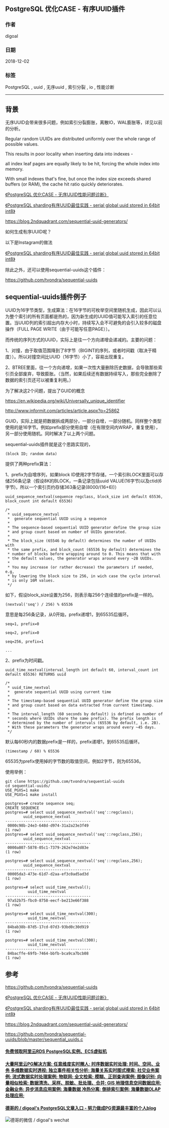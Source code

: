 ## PostgreSQL 优化CASE - 有序UUID插件   
                                                                                        
### 作者                                                                                                                                     
digoal                                                                                   
                                                                                          
### 日期                                                                                     
2018-12-02                                                                                    
                                                                                      
### 标签                                                                                   
PostgreSQL , uuid , 无序uuid , 索引分裂 , io , 性能诊断         
                                                                                        
----                                                                                  
                                                                                           
## 背景          
无序UUID会带来很多问题，例如索引分裂膨胀，离散IO，WAL膨胀等，详见以前的分析。  
  
Regular random UUIDs are distributed uniformly over the whole range of possible values.   
  
This results in poor locality when inserting data into indexes -   
  
all index leaf pages are equally likely to be hit, forcing the whole index into memory.   
  
With small indexes that's fine, but once the index size exceeds shared buffers (or RAM), the cache hit ratio quickly deteriorates.  
  
[《PostgreSQL 优化CASE - 无序UUID性能问题诊断》](../201210/20121024_01.md)    
  
[《PostgreSQL sharding有序UUID最佳实践 - serial global uuid stored in 64bit int8》](../201301/20130122_01.md)    
  
https://blog.2ndquadrant.com/sequential-uuid-generators/  
  
如何生成有序UUID呢？  
  
以下是Instagram的做法  
  
[《PostgreSQL sharding有序UUID最佳实践 - serial global uuid stored in 64bit int8》](../201301/20130122_01.md)    
  
除此之外，还可以使用sequential-uuids这个插件：  
  
https://github.com/tvondra/sequential-uuids  
  
## sequential-uuids插件例子  
UUID为16字节类型，生成算法：在16字节的可枚举空间里随机生成，因此可以认为整个索引的所有页面都是热的，因为新生成的UUID值可能写入索引的任意位置。当UUID列的索引超出内存大小时，持续写入会不可避免的会引入较多的磁盘操作（FULL PAGE WRITE（由于可能写任意PAGE））。  
  
而传统的序列方式的UUID，实际上是往一个方向递增会递减的。主要的问题：  
  
1、对撞，由于取值范围降到了8字节（BIGINT的序列，或者时间戳（取决于精度））。所以对撞空间比UUID（16字节）小了，容易出现重复。  
  
2、BTREE里面，往一个方向递增，如果一次性大量删除历史数据，会导致那些索引页全部废弃，导致膨胀。（当然，如果后续还有数据持续写入，那些完全删除了数据的索引页还可以被重复利用。）  
  
为了解决这2个问题，提出了GUID的概念  
  
https://en.wikipedia.org/wiki/Universally_unique_identifier  
  
http://www.informit.com/articles/article.aspx?p=25862  
  
GUID，实际上就是把数据拆成两部分，一部分自增，一部分随机。同样整个类型使用的是16字节。例如prefix部分使用自增（在有限空间内WRAP，重复使用），另一部分使用随机。同时解决了以上两个问题。  
  
sequential-uuids插件就是这个思路实现的，  
  
  
```  
(block ID; random data)  
```  
  
提供了两种prefix算法：  
  
1、prefix为自增序列，如果block ID使用2字节存储，一个索引BLOCK里面可以存储256条记录（假设8K的BLOCK，一条记录包括uuid VALUE(16字节)以及ctid(6字节)，所以一个索引页约存储363条记录(8000/(16+6))）  
  
  
```  
uuid_sequence_nextval(sequence regclass, block_size int default 65536, block_count int default 65536)  
```  
  
```  
/*  
 * uuid_sequence_nextval  
 *	generate sequential UUID using a sequence  
 *  
 * The sequence-based sequential UUID generator define the group size  
 * and group count based on number of UUIDs generated.  
 *  
 * The block_size (65546 by default) determines the number of UUIDs with  
 * the same prefix, and block_count (65536 by default) determines the  
 * number of blocks before wrapping around to 0. This means that with  
 * the default values, the generator wraps around every ~2B UUIDs.  
 *  
 * You may increase (or rather decrease) the parameters if needed, e.g,  
 * by lowering the block size to 256, in wich case the cycle interval  
 * is only 16M values.  
 */  
```  
  
如下，假设block_size设置为256，则表示每256个连续值的prefix是一样的。  
  
```  
(nextval('seq') / 256) % 65536  
```  
  
意思是每256条记录，从0开始，prefix递增1，到65535后循环。  
  
```  
seq=1, prefix=0  
  
seq=2, prefix=0  
  
seq=256, prefix=1  
  
...  
```  
  
2、prefix为时间戳。  
  
```  
uuid_time_nextval(interval_length int default 60, interval_count int default 65536) RETURNS uuid  
```  
  
```  
/*  
 * uuid_time_nextval  
 *	generate sequential UUID using current time  
 *  
 * The timestamp-based sequential UUID generator define the group size  
 * and group count based on data extracted from current timestamp.  
 *  
 * The interval_length (60 seconds by default) is defined as number of  
 * seconds where UUIDs share the same prefix). The prefix length is  
 * determined by the number of intervals (65536 by default, i.e. 2B).  
 * With these parameters the generator wraps around every ~45 days.  
 */  
```  
  
默认每60秒内的数据prefix是一样的，prefix递增1，到65535后循环。  
  
```  
(timestamp / 60) % 65536  
```  
  
65535为prefix使用掉的字节数的取值空间，例如2字节，则为65536。    
  
使用举例：  
  
```  
git clone https://github.com/tvondra/sequential-uuids  
cd sequential-uuids/  
USE_PGXS=1 make  
USE_PGXS=1 make install  
```  
  
```  
postgres=# create sequence seq;  
CREATE SEQUENCE  
postgres=# select uuid_sequence_nextval('seq'::regclass);  
        uuid_sequence_nextval           
--------------------------------------  
 0000c98b-24e3-648d-d974-31a2a23e3f49  
(1 row)  
postgres=# select uuid_sequence_nextval('seq'::regclass,256);  
        uuid_sequence_nextval           
--------------------------------------  
 0000a807-5878-05c1-7379-262e74e2d83e  
(1 row)  
  
postgres=# select uuid_sequence_nextval('seq'::regclass,256);  
        uuid_sequence_nextval           
--------------------------------------  
 00005da3-473e-61d7-d2aa-ef3c0ad5ad3d  
(1 row)  
  
postgres=# select uuid_time_nextval();  
          uuid_time_nextval             
--------------------------------------  
 97a52b75-fbc0-8758-eecf-be213e66f388  
(1 row)  
  
postgres=# select uuid_time_nextval(300);  
          uuid_time_nextval             
--------------------------------------  
 84bab38b-87d5-17cd-07d3-93bd0c30d919  
(1 row)  
  
postgres=# select uuid_time_nextval(300);  
          uuid_time_nextval             
--------------------------------------  
 84bacffe-69fb-7464-bbfb-bca9ca7bcb08  
(1 row)  
```  
  
## 参考  
https://github.com/tvondra/sequential-uuids  
  
[《PostgreSQL 优化CASE - 无序UUID性能问题诊断》](../201210/20121024_01.md)    
  
[《PostgreSQL sharding有序UUID最佳实践 - serial global uuid stored in 64bit int8》](../201301/20130122_01.md)    
  
https://blog.2ndquadrant.com/sequential-uuid-generators/  
    
https://github.com/tvondra/sequential-uuids/blob/master/sequential_uuids.c  
    
  
  
  
  
  
  
  
  
  
  
  
  
  
  
  
  
  
  
  
  
  
  
  
  
  
  
  
  
  
  
  
  
  
#### [免费领取阿里云RDS PostgreSQL实例、ECS虚拟机](https://www.aliyun.com/database/postgresqlactivity "57258f76c37864c6e6d23383d05714ea")
  
  
#### [大量阿里云PG解决方案: 任意维度实时圈人; 时序数据实时处理; 时间、空间、业务 多维数据实时透视; 独立事件相关性分析; 海量关系实时图式搜索; 社交业务案例; 流式数据实时处理案例; 物联网; 全文检索; 模糊、正则查询案例; 图像识别; 向量相似检索; 数据清洗、采样、脱敏、批处理、合并; GIS 地理信息空间数据应用; 金融业务; 异步消息应用案例; 海量数据 冷热分离; 倒排索引案例; 海量数据OLAP处理应用;](https://yq.aliyun.com/topic/118 "40cff096e9ed7122c512b35d8561d9c8")
  
  
#### [德哥的 / digoal's PostgreSQL文章入口 - 努力做成PG资源最丰富的个人blog](https://github.com/digoal/blog/blob/master/README.md "22709685feb7cab07d30f30387f0a9ae")
  
  
![德哥的微信 / digoal's wechat](../pic/digoal_weixin.jpg "f7ad92eeba24523fd47a6e1a0e691b59")
  
